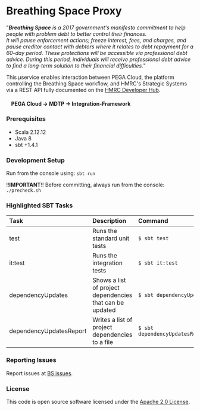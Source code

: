 
# Breathing Space Proxy

"***Breathing Space** is a 2017 government's manifesto commitment to help people with problem debt to better control their finances.  
It will pause enforcement actions; freeze interest, fees, and charges, and pause creditor contact with debtors where it relates to debt repayment for a 60-day period. These protections will be accessible via professional debt advice. During this period, individuals will receive professional debt advice to find a long-term solution to their financial difficulties.*"

This &#xb5;service enables interaction between PEGA Cloud, the platform controlling the Breathing Space workflow, and HMRC's Strategic Systems via a REST API fully documented on the [HMRC Developer Hub](https://developer.service.hmrc.gov.uk/api-documentation/docs/api/service/breathing-space-if-proxy/1.0).

#### &nbsp; &nbsp; PEGA Cloud &#8594; MDTP &#8594; Integration-Framework

### Prerequisites
- Scala 2.12.12
- Java 8
- sbt +1.4.1

### Development Setup

Run from the console using: `sbt run`

!!**IMPORTANT**!!
Before committing, always run from the console: `./precheck.sh`

### Highlighted SBT Tasks

Task | Description | Command
:-------|:------------|:-----
test | Runs the standard unit tests | ```$ sbt test```
it:test  | Runs the integration tests | ```$ sbt it:test ```
dependencyUpdates |  Shows a list of project dependencies that can be updated | ```$ sbt dependencyUpdates```
dependencyUpdatesReport | Writes a list of project dependencies to a file | ```$ sbt dependencyUpdatesReport```

### Reporting Issues

Report issues at [BS issues](https://github.com/hmrc/breathing-space-if-proxy/issues).

### License

This code is open source software licensed under the [Apache 2.0 License](http://www.apache.org/licenses/LICENSE-2.0.html).
